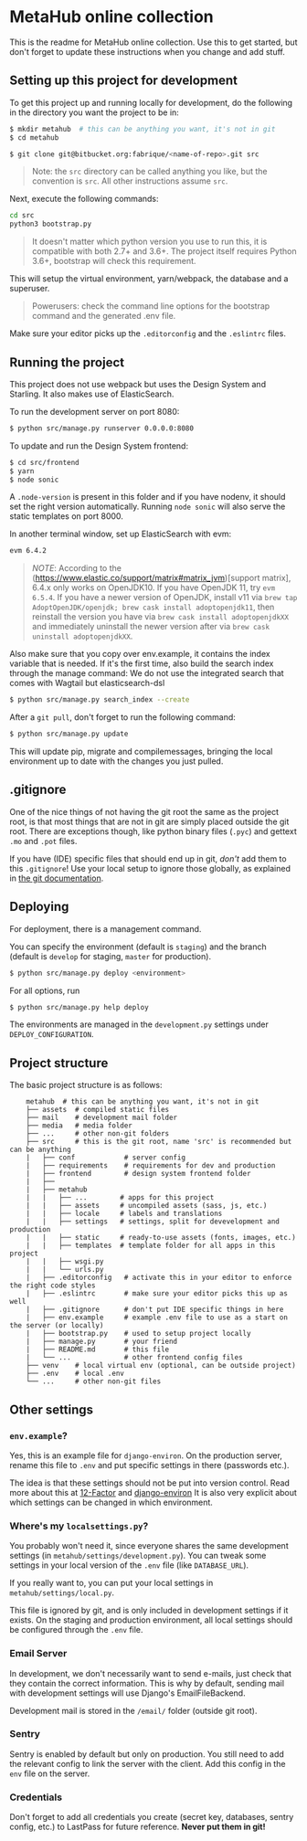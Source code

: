 # MetaHub online collection

This is the readme for MetaHub online collection. Use this to get started,
but don't forget to update these instructions when you change and add stuff.

## Setting up this project for development

To get this project up and running locally for development, do the following
in the directory you want the project to be in:

```bash
$ mkdir metahub  # this can be anything you want, it's not in git
$ cd metahub

$ git clone git@bitbucket.org:fabrique/<name-of-repo>.git src

```

> Note: the `src` directory can be called anything you like, but the convention is `src`.
 All other instructions assume `src`.

Next, execute the following commands:
```bash
cd src
python3 bootstrap.py
```
> It doesn't matter which python version you use to run this, it is compatible with both
2.7+ and 3.6+.
The project itself requires Python 3.6+, bootstrap will check this requirement.

This will setup the virtual environment, yarn/webpack, the database and a superuser.

> Powerusers: check the command line options for the bootstrap command and the generated .env file.

Make sure your editor picks up the `.editorconfig` and the `.eslintrc` files.

## Running the project
This project does not use webpack but uses the Design System and Starling. It also makes use of ElasticSearch.

To run the development server on port 8080:
```bash
$ python src/manage.py runserver 0.0.0.0:8080
```

To update and run the Design System frontend:
```bash
$ cd src/frontend
$ yarn
$ node sonic
```

A `.node-version` is present in this folder and if you have nodenv, it should set the right version automatically.
Running `node sonic` will also serve the static templates on port 8000.


In another terminal window, set up ElasticSearch with evm:
```bash
evm 6.4.2
```

> *NOTE*: According to the (https://www.elastic.co/support/matrix#matrix_jvm)[support matrix], 6.4.x only works on OpenJDK10. If you have OpenJDK 11, try `evm 6.5.4`.
> If you have a newer version of OpenJDK, install v11 via `brew tap AdoptOpenJDK/openjdk; brew cask install adoptopenjdk11`, then reinstall the version you have via `brew cask install adoptopenjdkXX` and immediately uninstall the newer version after via `brew cask uninstall adoptopenjdkXX`.

Also make sure that you copy over env.example, it contains the index variable that is needed.
If it's the first time, also build the search index through the manage command:
We do not use the integrated search that comes with Wagtail but elasticsearch-dsl
```bash
$ python src/manage.py search_index --create
```

After a `git pull`, don't forget to run the following command:
```bash
$ python src/manage.py update
```
This will update pip, migrate and compilemessages, bringing the local
environment up to date with the changes you just pulled.


## .gitignore
One of the nice things of not having the git root the same as the project root,
is that most things that are not in git are simply placed outside the git root.
There are exceptions though, like python binary files (`.pyc`) and gettext
`.mo` and `.pot` files.

If you have (IDE) specific files that should end up in git, _don't_ add them
to this `.gitignore`!
Use your local setup to ignore those globally, as explained in
[the git documentation](https://git-scm.com/docs/gitignore).

## Deploying

For deployment, there is a management command.

You can specify the environment (default is `staging`) and the
branch (default is `develop` for staging, `master` for production).

```bash
$ python src/manage.py deploy <environment>
```

For all options, run
```bash
$ python src/manage.py help deploy
```

The environments are managed in the `development.py` settings under `DEPLOY_CONFIGURATION`.

## Project structure
The basic project structure is as follows:

```
    metahub  # this can be anything you want, it's not in git
    ├── assets  # compiled static files
    ├── mail    # development mail folder
    ├── media   # media folder
    ├── ...     # other non-git folders
    ├── src     # this is the git root, name 'src' is recommended but can be anything
    |   ├── conf            # server config
    |   ├── requirements    # requirements for dev and production
    |   ├── frontend        # design system frontend folder
    |   ├──
    |   ├── metahub
    |   |   ├── ...        # apps for this project
    |   |   ├── assets     # uncompiled assets (sass, js, etc.)
    |   |   ├── locale     # labels and translations
    |   |   ├── settings   # settings, split for devevelopment and production
    |   |   ├── static     # ready-to-use assets (fonts, images, etc.)
    |   |   ├── templates  # template folder for all apps in this project
    |   |   ├── wsgi.py
    |   |   └── urls.py
    |   ├── .editorconfig   # activate this in your editor to enforce the right code styles
    |   ├── .eslintrc       # make sure your editor picks this up as well
    |   ├── .gitignore      # don't put IDE specific things in here
    |   ├── env.example     # example .env file to use as a start on the server (or locally)
    |   ├── bootstrap.py    # used to setup project locally
    |   ├── manage.py       # your friend
    |   ├── README.md       # this file
    |   └── ...             # other frontend config files
    ├── venv    # local virtual env (optional, can be outside project)
    ├── .env    # local .env
    └── ...     # other non-git files
```


## Other settings
### `env.example`?
Yes, this is an example file for `django-environ`. On the production server, rename this
file to `.env` and put specific settings in there (passwords etc.).

The idea is that these settings should not be put into version control. Read more about
this at [12-Factor](http://12factor.net/) and [django-environ](https://github.com/joke2k/django-environ)
It is also very explicit about which settings can be changed in which environment.

### Where's my `localsettings.py`?
You probably won't need it, since everyone shares the same development settings
(in `metahub/settings/development.py`).
You can tweak some settings in your local version of the `.env` file (like `DATABASE_URL`).

If you really want to, you can put your local settings in `metahub/settings/local.py`.

This file is ignored by git, and is only included in development settings if it exists.
On the staging and production environment, all local settings should be configured
through the `.env` file.

### Email Server
In development, we don't necessarily want to send e-mails, just check that they contain
the correct information.
This is why by default, sending mail with development settings will use Django's EmailFileBackend.

Development mail is stored in the `/email/` folder (outside git root).

### Sentry
Sentry is enabled by default but only on production. You still need to add the relevant
config to link the server with the client. Add this config in the `env` file on the server.

### Credentials
Don't forget to add all credentials you create (secret key, databases, sentry config, etc.) to
LastPass for future reference. **Never put them in git!**


